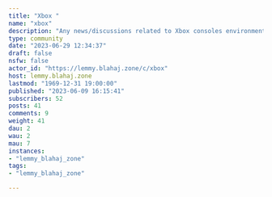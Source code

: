 ```yaml
---
title: "Xbox " 
name: "xbox"
description: "Any news/discussions related to Xbox consoles environment"
type: community
date: "2023-06-29 12:34:37"
draft: false
nsfw: false
actor_id: "https://lemmy.blahaj.zone/c/xbox"
host: lemmy.blahaj.zone
lastmod: "1969-12-31 19:00:00"
published: "2023-06-09 16:15:41"
subscribers: 52
posts: 41
comments: 9
weight: 41
dau: 2
wau: 2
mau: 7
instances:
- "lemmy_blahaj_zone"
tags: 
- "lemmy_blahaj_zone"

---
```

